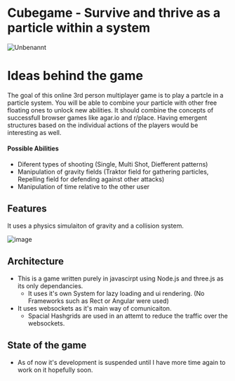 # Cubegame - Survive and thrive as a particle within a system

![Unbenannt](https://github.com/user-attachments/assets/f59e96da-b63d-4024-85ea-218ced2890b0)

# Ideas behind the game

The goal of this online 3rd person multiplayer game is to play a partcle in a particle system.
You will be able to combine your particle with other free floating ones to unlock new abilities.
It should combine the concepts of successfull browser games like agar.io and r/place. 
Having emergent structures based on the individual actions of the players would be interesting as well.

#### Possible Abilities
+ Diferent types of shooting (Single, Multi Shot, Diefferent patterns)
+ Manipulation of gravity fields (Traktor field for gathering particles, Repelling field for defending against other attacks)
+ Manipulation of time relative to the other user

## Features

It uses a physics simulaiton of gravity and a collision system.

![image](https://github.com/user-attachments/assets/ee597f88-439e-4fef-a4ae-11f02557da14)

## Architecture

+ This is a game written purely in javascirpt using Node.js and three.js as its only dependancies.
  + It uses it's own System for lazy loading and ui rendering. (No Frameworks such as Rect or Angular were used)
+ It uses websockets as it's main way of comunicaiton.
  +  Spacial Hashgrids are used in an attemt to reduce the traffic over the websockets.

## State of the game

+ As of now it's development is suspended until I have more time again to work on it hopefully soon.
